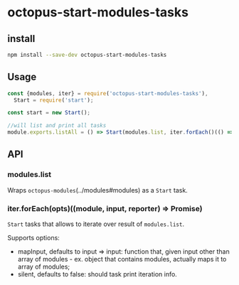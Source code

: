 # octopus-start-modules-tasks

## install

```bash
npm install --save-dev octopus-start-modules-tasks
```

## Usage

```js
const {modules, iter} = require('octopus-start-modules-tasks'),
  Start = require('start');

const start = new Start();

//will list and print all tasks
module.exports.listAll = () => Start(modules.list, iter.forEach()(() => {}));
```

## API

### modules.list
Wraps `octopus-modules`(../modules#modules) as a `Start` task.  
 
### iter.forEach(opts)((module, input, reporter) => Promise)
`Start` tasks that allows to iterate over result of `modules.list`.

Supports options:
 - mapInput, defaults to input => input: function that, given input other than array of modules - ex. object that contains modules, actually maps it to array of modules;
 - silent, defaults to false: should task print iteration info.
